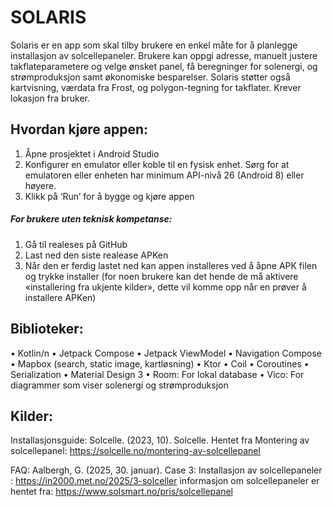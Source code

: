 # SOLARIS

Solaris er en app som skal tilby brukere en enkel måte for å planlegge installasjon av solcellepaneler. 
Brukere kan oppgi adresse, manuelt justere takflateparametere og velge ønsket panel, 
få beregninger for solenergi, og strømproduksjon samt økonomiske besparelser. 
Solaris støtter også kartvisning, værdata fra Frost, og polygon-tegning for takflater.
Krever lokasjon fra bruker.

## Hvordan kjøre appen:

1.	Åpne prosjektet i Android Studio
2.	Konfigurer en emulator eller koble til en fysisk enhet. Sørg for at emulatoren eller enheten har minimum API-nivå 26 (Android 8) eller høyere.
3.	Klikk på ‘Run’ for å bygge og kjøre appen

##### For brukere uten teknisk kompetanse: 

1.	Gå til realeses på GitHub
2.	Last ned den siste realease APKen
3.	Når den er ferdig lastet ned kan appen installeres ved å åpne APK filen og trykke installer (for noen brukere kan det hende de må aktivere «installering fra ukjente kilder», dette vil komme opp når en prøver å installere APKen)


## Biblioteker:

•	Kotlin/n
•	Jetpack Compose
•	Jetpack ViewModel
•	Navigation Compose
•	Mapbox (search, static image, kartløsning)
•	Ktor
•	Coil
•	Coroutines
•	Serialization
•	Material Design 3
•	Room: For lokal database
•	Vico: For diagrammer som viser solenergi og strømproduksjon 

## Kilder: 

Installasjonsguide:
Solcelle. (2023, 10). Solcelle. Hentet fra Montering av solcellepanel: https://solcelle.no/montering-av-solcellepanel

FAQ: 
Aalbergh, G. (2025, 30. januar). Case 3: Installasjon av solcellepaneler : https://in2000.met.no/2025/3-solceller
informasjon om solcellepaneler er hentet fra: https://www.solsmart.no/pris/solcellepanel





